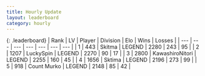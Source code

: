 ```yaml
---
title: Hourly Update
layout: leaderboard
category: hourly
---
```


{: .leaderboard}
| Rank | LV | Player | Division | Elo | Wins | Losses |
| --- | --- | --- | --- | --- | --- | --- |
| <span data-change="1">1</span> | 443 | <span title="ID: 402846">Skitma</span> | LEGEND | <span data-change="18">2280</span> | <span data-change="5">243</span> | <span data-change="0">95</span> |
| <span data-change="-1">2</span> | 1207 | <span title="ID: 498412">LuckySpin</span> | LEGEND | <span data-change="6">2270</span> | <span data-change="1">90</span> | <span data-change="0">17</span> |
| <span data-change="0">3</span> | 2800 | <span title="ID: 164871">KawashiroNitori</span> | LEGEND | <span data-change="0">2255</span> | <span data-change="0">160</span> | <span data-change="0">45</span> |
| <span data-change="0">4</span> | 1656 | <span title="ID: 353063">Sktima</span> | LEGEND | <span data-change="0">2196</span> | <span data-change="0">273</span> | <span data-change="0">99</span> |
| <span data-change="0">5</span> | 918 | <span title="ID: 498323">Count Murko</span> | LEGEND | <span data-change="0">2148</span> | <span data-change="0">85</span> | <span data-change="0">42</span> |